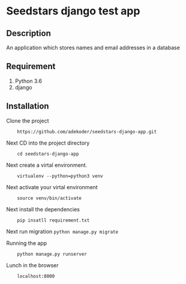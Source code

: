 # Seedstars django test app

## Description
An application which stores names and email addresses in a database  

## Requirement
1. Python 3.6
2. django 

## Installation
Clone the project 
```
    https://github.com/adekoder/seedstars-django-app.git
```
Next CD into the project directory
```
    cd seedstars-django-app
```

Next create a virtal environment.
```
    virtualenv --python=python3 venv
```

Next activate your virtal environment
```
    source venv/bin/activate
```

Next install the dependencies
```
    pip insatll requirement.txt
```
Next run migration 
```python manage.py migrate```

Running the app
```
    python manage.py runserver
```

Lunch in the browser
```
    localhost:8000
```
